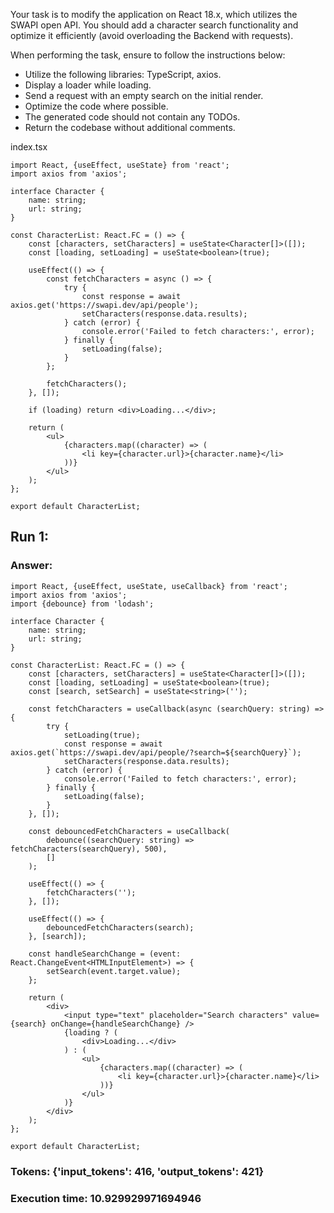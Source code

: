 Your task is to modify the application on React 18.x, which utilizes the SWAPI open API.
You should add a character search functionality and optimize it efficiently (avoid overloading the Backend with requests).

When performing the task, ensure to follow the instructions below:
- Utilize the following libraries: TypeScript, axios.
- Display a loader while loading.
- Send a request with an empty search on the initial render.
- Optimize the code where possible.
- The generated code should not contain any TODOs.
- Return the codebase without additional comments.

index.tsx
```tsx
import React, {useEffect, useState} from 'react';
import axios from 'axios';

interface Character {
    name: string;
    url: string;
}

const CharacterList: React.FC = () => {
    const [characters, setCharacters] = useState<Character[]>([]);
    const [loading, setLoading] = useState<boolean>(true);

    useEffect(() => {
        const fetchCharacters = async () => {
            try {
                const response = await axios.get('https://swapi.dev/api/people');
                setCharacters(response.data.results);
            } catch (error) {
                console.error('Failed to fetch characters:', error);
            } finally {
                setLoading(false);
            }
        };

        fetchCharacters();
    }, []);

    if (loading) return <div>Loading...</div>;

    return (
        <ul>
            {characters.map((character) => (
                <li key={character.url}>{character.name}</li>
            ))}
        </ul>
    );
};

export default CharacterList;
```

## Run 1:
### Answer:
```tsx
import React, {useEffect, useState, useCallback} from 'react';
import axios from 'axios';
import {debounce} from 'lodash';

interface Character {
    name: string;
    url: string;
}

const CharacterList: React.FC = () => {
    const [characters, setCharacters] = useState<Character[]>([]);
    const [loading, setLoading] = useState<boolean>(true);
    const [search, setSearch] = useState<string>('');

    const fetchCharacters = useCallback(async (searchQuery: string) => {
        try {
            setLoading(true);
            const response = await axios.get(`https://swapi.dev/api/people/?search=${searchQuery}`);
            setCharacters(response.data.results);
        } catch (error) {
            console.error('Failed to fetch characters:', error);
        } finally {
            setLoading(false);
        }
    }, []);

    const debouncedFetchCharacters = useCallback(
        debounce((searchQuery: string) => fetchCharacters(searchQuery), 500),
        []
    );

    useEffect(() => {
        fetchCharacters('');
    }, []);

    useEffect(() => {
        debouncedFetchCharacters(search);
    }, [search]);

    const handleSearchChange = (event: React.ChangeEvent<HTMLInputElement>) => {
        setSearch(event.target.value);
    };

    return (
        <div>
            <input type="text" placeholder="Search characters" value={search} onChange={handleSearchChange} />
            {loading ? (
                <div>Loading...</div>
            ) : (
                <ul>
                    {characters.map((character) => (
                        <li key={character.url}>{character.name}</li>
                    ))}
                </ul>
            )}
        </div>
    );
};

export default CharacterList;
```

### Tokens: {'input_tokens': 416, 'output_tokens': 421}
### Execution time: 10.929929971694946
